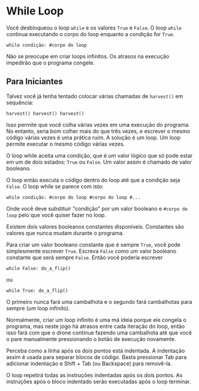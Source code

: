 # While Loop
Você desbloqueou o loop `while` e os valores `True` e `False`. O loop `while` continua executando o corpo do loop enquanto a condição for `True`.

`while condição:
	#corpo do loop`

Não se preocupe em criar loops infinitos. Os atrasos na execução impedirão que o programa congele.

## Para Iniciantes
Talvez você já tenha tentado colocar várias chamadas de `harvest()` em sequência:

`harvest()
harvest()
harvest()`

Isso permite que você colha várias vezes em uma execução do programa. 
No entanto, seria bom colher mais do que três vezes, e escrever o mesmo código várias vezes é uma prática ruim. 
A solução é um loop. 
Um loop permite executar o mesmo código várias vezes.

O loop while aceita uma condição, que é um valor lógico que só pode estar em um de dois estados: `True` ou `False`. 
Um valor assim é chamado de valor booleano.

O loop então executa o código dentro do loop até que a condição seja `False`.
O loop while se parece com isto:

`while condição:
	#corpo do loop
	#corpo do loop
	#...`

Onde você deve substituir "condição" por um valor booleano e `#corpo do loop` pelo que você quiser fazer no loop.

Existem dois valores booleanos constantes disponíveis. Constantes são valores que nunca mudam durante o programa.

Para criar um valor booleano constante que é sempre `True`, você pode simplesmente escrever `True`. Escreva `False` como um valor booleano constante que será sempre `False`.
Então você poderia escrever

`while False:
	do_a_flip()`

ou

`while True:
	do_a_flip()`

O primeiro nunca fará uma cambalhota e o segundo fará cambalhotas para sempre (um loop infinito).

Normalmente, criar um loop infinito é uma má ideia porque ele congela o programa, mas neste jogo há atrasos entre cada iteração do loop, então isso fará com que o drone continue fazendo uma cambalhota até que você o pare manualmente pressionando o botão de execução novamente.

Perceba como a linha após os dois pontos está indentada. A indentação assim é usada para separar blocos de código.
Basta pressionar Tab para adicionar indentação e Shift + Tab (ou Backspace) para removê-la.

O loop repetirá todas as instruções indentadas após os dois pontos.
As instruções após o bloco indentado serão executadas após o loop terminar.